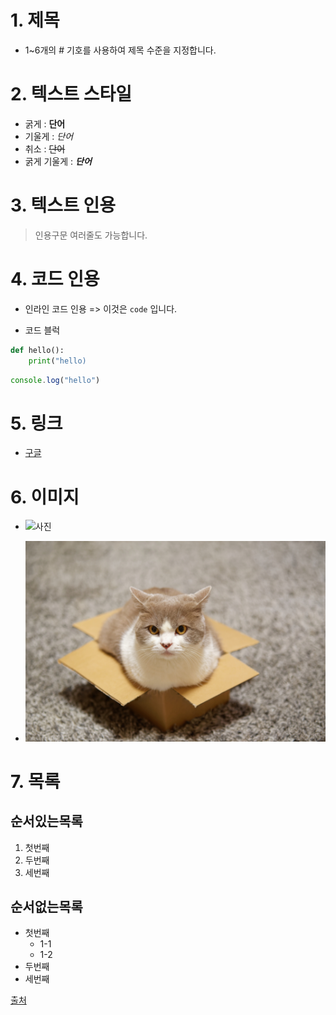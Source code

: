 # 1. 제목
- 1~6개의 # 기호를 사용하여 제목 수준을 지정합니다.



# 2. 텍스트 스타일
- 굵게 : **단어**
- 기울게 : *단어*
- 취소 : ~~단어~~
- 굵게 기울게 : ***단어***

# 3. 텍스트 인용

> 인용구문
> 여러줄도 가능합니다.

# 4. 코드 인용

- 인라인 코드 인용 => 이것은 `code` 입니다.

- 코드 블럭
```python
def hello():
    print("hello)
```

```javascript
console.log("hello")
```

# 5. 링크
- [구글](https://google.com)

# 6. 이미지
- ![사진](https://image.utoimage.com/preview/cp872722/2022/12/202212008462_500.jpg)

- ![고양이](/assets/cat.png)

# 7. 목록

## 순서있는목록
1. 첫번째
2. 두번째
3. 세번째

## 순서없는목록
- 첫번째
    - 1-1
    - 1-2
- 두번째
- 세번째

[출처](https://docs.github.com/ko/get-started/writing-on-github/getting-started-with-writing-and-formatting-on-github/basic-writing-and-formatting-syntax)